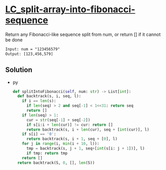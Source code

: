 # [LC_split-array-into-fibonacci-sequence](https://leetcode.com/problems/split-array-into-fibonacci-sequence)

Return any Fibonacci-like sequence split from num, or return [] if it cannot be done

```txt
Input: num = "123456579"
Output: [123,456,579]
```

## Solution

* py

  ```py
  def splitIntoFibonacci(self, num: str) -> List[int]:
    def backtrack(s, i, seq, l):
      if i == len(s):
        if len(seq) > 2 and seq[-1] < 1<<31: return seq
        return []
      if len(seq) > 1:
        cur = str(seq[-1] + seq[-2])
        if s[i:i + len(cur)] != cur: return []
        return backtrack(s, i + len(cur), seq + [int(cur)], l)
      if s[i] == '0':
        return backtrack(s, i + 1, seq + [0], l)
      for j in range(i, min(i + 10, l)):
        tmp = backtrack(s, j + 1, seq+[int(s[i: j + 1])], l)
        if tmp: return tmp
      return []
    return backtrack(S, 0, [], len(S))
  ```
